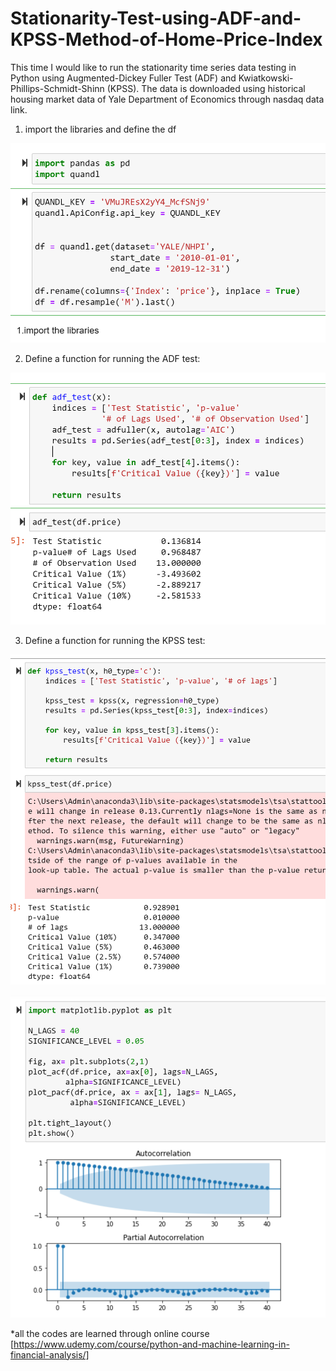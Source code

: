 # Stationarity-Test-using-ADF-and-KPSS-Method-of-Home-Price-Index

This time I would like to run the stationarity time series data testing in Python using Augmented-Dickey Fuller Test (ADF) and Kwiatkowski-Phillips-Schmidt-Shinn (KPSS). The data is downloaded using historical housing market data of Yale Department of Economics through nasdaq data link.

1. import the libraries and define the df

<a href="url"><img src="https://github.com/altheanabila/Stationarity-Test-using-ADF-and-KPSS-Method-of-Home-Price-Index/blob/main/pic1.png" ></a>


2. Define a function for running the ADF test:


<a href="url"><img src="https://github.com/altheanabila/Stationarity-Test-using-ADF-and-KPSS-Method-of-Home-Price-Index/blob/main/pic2.png" ></a>


3. Define a function for running the KPSS test:


<a href="url"><img src="https://github.com/altheanabila/Stationarity-Test-using-ADF-and-KPSS-Method-of-Home-Price-Index/blob/main/pic3.png" ></a>


<a href="url"><img src="https://github.com/altheanabila/Stationarity-Test-using-ADF-and-KPSS-Method-of-Home-Price-Index/blob/main/pic4.png" ></a>




*all the codes are learned through online course [https://www.udemy.com/course/python-and-machine-learning-in-financial-analysis/]

